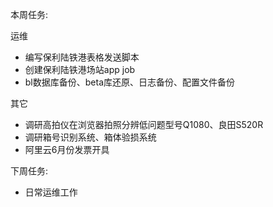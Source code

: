 本周任务:

运维

- 编写保利陆铁港表格发送脚本    
- 创建保利陆铁港场站app job  
- bl数据库备份、beta库还原、日志备份、配置文件备份  

其它

- 调研高拍仪在浏览器拍照分辨低问题型号Q1080、良田S520R  
- 调研箱号识别系统、箱体验损系统  
- 阿里云6月份发票开具  

下周任务:

- 日常运维工作  